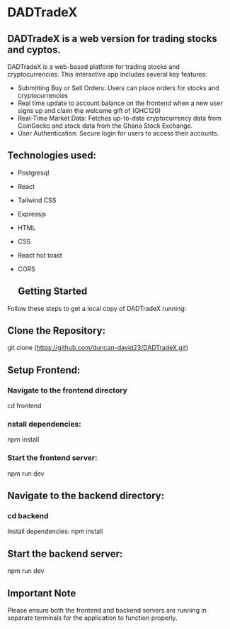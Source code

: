 # DADTradeX
## DADTradeX is a web version for trading stocks and cyptos. 
DADTradeX is a web-based platform for trading stocks and cryptocurrencies. This interactive app includes several key features:

* Submitting Buy or Sell Orders: Users can place orders for stocks and cryptocurrencies
* Real time update to account balance on the frontend when a new user signs up and claim the welcome gift of (GHC120)
* Real-Time Market Data: Fetches up-to-date cryptocurrency data from CoinGecko and stock data from the Ghana Stock Exchange.
* User Authentication: Secure login for users to access their accounts.

## Technologies used:
* Postgresql
* React
* Tailwind CSS
* Expressjs
* HTML
* CSS
* React hot toast
* CORS


  ## Getting Started
Follow these steps to get a local copy of DADTradeX running:

## Clone the Repository:
git clone (https://github.com/duncan-david23/DADTradeX.git)

## Setup Frontend:
### Navigate to the frontend directory
cd frontend

### nstall dependencies:
npm install

### Start the frontend server:
npm run dev

## Navigate to the backend directory:
### cd backend
Install dependencies:
npm install

## Start the backend server:
npm run dev
 


## Important Note
Please ensure both the frontend and backend servers are running in separate terminals for the application to function properly.
